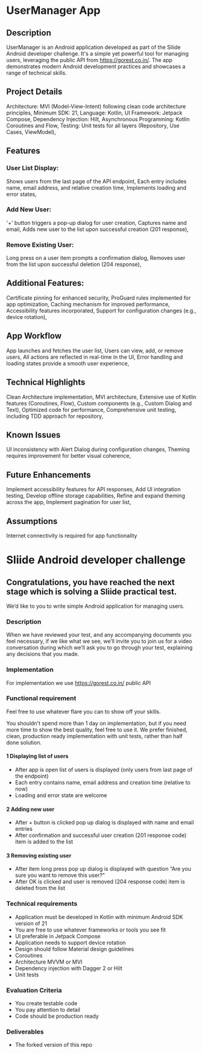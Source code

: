 # UserManager App

## Description
UserManager is an Android application developed as part of the Sliide Android developer challenge. It's a simple yet powerful tool for managing users, leveraging the public API from https://gorest.co.in/. The app demonstrates modern Android development practices and showcases a range of technical skills.

## Project Details

Architecture: MVI (Model-View-Intent) following clean code architecture principles,
Minimum SDK: 21,
Language: Kotlin,
UI Framework: Jetpack Compose,
Dependency Injection: Hilt,
Asynchronous Programming: Kotlin Coroutines and Flow,
Testing: Unit tests for all layers (Repository, Use Cases, ViewModel),

## Features

### User List Display:

Shows users from the last page of the API endpoint,
Each entry includes name, email address, and relative creation time,
Implements loading and error states,

### Add New User:

'+' button triggers a pop-up dialog for user creation,
Captures name and email,
Adds new user to the list upon successful creation (201 response),

### Remove Existing User:

Long press on a user item prompts a confirmation dialog,
Removes user from the list upon successful deletion (204 response),

## Additional Features:

Certificate pinning for enhanced security,
ProGuard rules implemented for app optimization,
Caching mechanism for improved performance,
Accessibility features incorporated,
Support for configuration changes (e.g., device rotation),

## App Workflow
App launches and fetches the user list,
Users can view, add, or remove users,
All actions are reflected in real-time in the UI,
Error handling and loading states provide a smooth user experience,

## Technical Highlights

Clean Architecture implementation,
MVI architecture,
Extensive use of Kotlin features (Coroutines, Flow),
Custom components (e.g., Custom Dialog and Text),
Optimized code for performance,
Comprehensive unit testing, including TDD approach for repository,

## Known Issues
UI inconsistency with Alert Dialog during configuration changes,
Theming requires improvement for better visual coherence,

## Future Enhancements

Implement accessibility features for API responses,
Add UI integration testing,
Develop offline storage capabilities,
Refine and expand theming across the app,
Implement pagination for user list,

## Assumptions

Internet connectivity is required for app functionality

























# Sliide Android developer challenge 
## Congratulations, you have reached the next stage which is solving a Sliide practical test.
We’d like to you to write simple Android application for managing users.

### Description
When we have reviewed your test, and any accompanying documents you feel necessary, if we like what we see, we’ll invite you to join us for a video conversation during which we’ll ask you to go through your test, explaining any decisions that you made.

### Implementation
For implementation we use https://gorest.co.in/ public API

### Functional requirement
Feel free to use whatever flare you can to show off your skills.

You shouldn't spend more than 1 day on implementation, but if you need more time to show the best quality, feel free to use it. We prefer finished, clean, production ready implementation with unit tests, rather than half done solution.

#### 1 Displaying list of users
- After app is open list of users is displayed (only users from last page of the endpoint)
- Each entry contains name, email address and creation time (relative to now)
- Loading and error state are welcome

#### 2 Adding new user
- After + button is clicked pop up dialog is displayed with name and email entries
- After confirmation and successful user creation (201 response code) item is added to the list

#### 3 Removing existing user
- After item long press pop up dialog is displayed with question “Are you sure you want to remove this user?“
- After OK is clicked and user is removed (204 response code) item is deleted from the list

### Technical requirements
- Application must be developed in Kotlin with minimum Android SDK version of 21
- You are free to use whatever frameworks or tools you see fit
- UI preferable in Jetpack Compose
- Application needs to support device rotation
- Design should follow Material design guidelines
- Coroutines
- Architecture MVVM or MVI
- Dependency injection with Dagger 2 or Hilt
- Unit tests

### Evaluation Criteria
- You create testable code
- You pay attention to detail
- Code should be production ready

### Deliverables
- The forked version of this repo


